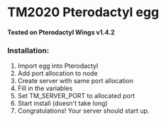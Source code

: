 # TM2020 Pterodactyl egg
#### Tested on Pterodactyl Wings v1.4.2

### Installation:
1. Import egg into Pterodactyl
2. Add port allocation to node
3. Create server with same port allocation
4. Fill in the variables
5. Set TM_SERVER_PORT to allocated port
6. Start install (doesn't take long)
7. Congratulations! Your server should start up.
